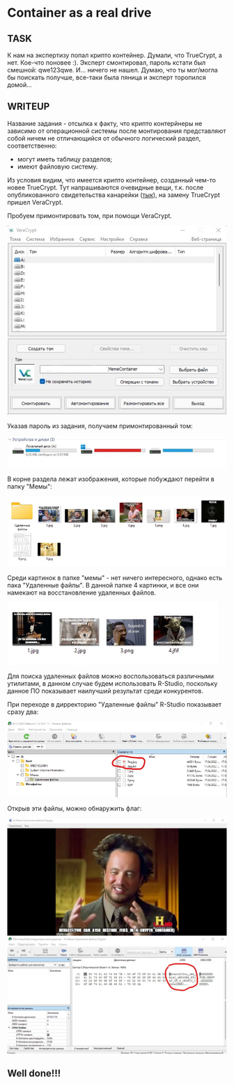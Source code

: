 # Container as a real drive

## TASK

К нам на экспертизу попал крипто контейнер. Думали, что TrueCrypt, а нет. Кое-что поновее :). Эксперт смонтировал, пароль кстати был смешной: qwe123qwe. И... ничего не нашел. Думаю, что ты мог/могла бы поискать получше, все-таки была пяница и эксперт торопился домой...

## WRITEUP

Название задания - отсылка к факту, что крипто контерйнеры не зависимо от операционной системы после монтирования представляют собой ничем не отличающийся от обычного логический раздел, соответственно:
- могут иметь таблицу разделов;
- имеют файловую систему.

Из условия видим, что имеется крипто контейнер, созданный чем-то новее TrueCrypt. Тут напрашиваются очевидные вещи, т.к. после опубликованного свидетельства канарейки ([тык](https://www.opennet.ru/opennews/art.shtml?num=40008 "В обращении о закрытии TrueCrypt нашли скрытое предупреждение о причастности АНБ")), на замену TrueCrypt пришел VeraCrypt.

Пробуем примонтировать том, при помощи VeraCrypt.

![Vera](/NevaCTF-2022/Container_as_a_real_drive/img/1.jpg)

Указав пароль из задания, получаем примонтированный том:

![Mount](/NevaCTF-2022/Container_as_a_real_drive/img/2.jpg)

В корне раздела лежат изображения, которые побуждают перейти в папку "Мемы":

![PMount](/NevaCTF-2022/Container_as_a_real_drive/img/3.jpg)

Среди картинок в папке "мемы" - нет ничего интересного, однако есть пака "Удаленные файлы". В данной папке 4 картинки, и все они намекают на восстановление удаленных файлов. 

![PMount](/NevaCTF-2022/Container_as_a_real_drive/img/4.jpg)

Для поиска удаленных файлов можно воспользоваться различными утилитами, в данном случае будем использовать R-Studio, поскольку данное ПО показывает наилучший результат среди конкурентов.

При переходе в дирректорию "Удаленные файлы" R-Studio показывает сразу два:

![PMount](/NevaCTF-2022/Container_as_a_real_drive/img/5.jpg)

Открыв эти файлы, можно обнаружить флаг:

![PMount](/NevaCTF-2022/Container_as_a_real_drive/img/6.jpg)
![PMount](/NevaCTF-2022/Container_as_a_real_drive/img/7.jpg)

## Well done!!!